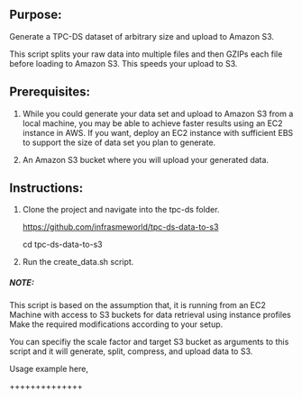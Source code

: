 ## Purpose:

Generate a TPC-DS dataset of arbitrary size and upload to Amazon S3.

This script splits your raw data into multiple files and then GZIPs each file before loading to Amazon S3. This speeds your upload to S3.

## Prerequisites:

1. While you could generate your data set and upload to Amazon S3 from a local machine, you may be able to achieve faster results using an EC2 instance in AWS. If you want, deploy an EC2 instance with sufficient EBS to support the size of data set you plan to generate.

2. An Amazon S3 bucket where you will upload your generated data.


## Instructions:

1. Clone the project and navigate into the tpc-ds folder. 

      https://github.com/infrasmeworld/tpc-ds-data-to-s3

      cd tpc-ds-data-to-s3

2. Run the create_data.sh script.

##### NOTE: 
This script is based on the assumption that, it is running from an EC2 Machine with access to S3 buckets for data retrieval using instance profiles
Make the required modifications according to your setup.

You can specifiy the scale factor and target S3 bucket as arguments to this script and it will generate, split, compress, and upload data to S3.

Usage example here,




++++++++++++++



